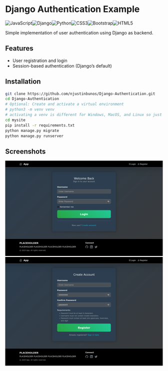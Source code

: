 # Django Authentication Example
![JavaScript](https://img.shields.io/badge/javascript-%23323330.svg?style=for-the-badge&logo=javascript&logoColor=%23F7DF1E)![Django](https://img.shields.io/badge/django-%23092E20.svg?style=for-the-badge&logo=django&logoColor=white)![Python](https://img.shields.io/badge/python-3670A0?style=for-the-badge&logo=python&logoColor=ffdd54)![CSS3](https://img.shields.io/badge/css3-%231572B6.svg?style=for-the-badge&logo=css3&logoColor=white)![Bootstrap](https://img.shields.io/badge/bootstrap-%238511FA.svg?style=for-the-badge&logo=bootstrap&logoColor=white)![HTML5](https://img.shields.io/badge/html5-%23E34F26.svg?style=for-the-badge&logo=html5&logoColor=white)

Simple implementation of user authentication using Django as backend.

## Features
- User registration and login
- Session-based authentication (Django’s default)

## Installation
```bash
git clone https://github.com/njustinbunos/Django-Authentication.git
cd Django-Authentication
# Optional: Create and activate a virtual environment
# python3 -m venv venv
# activating a venv is different for Windows, MacOS, and Linux so just look it up for your OS
cd mysite
pip install -r requirements.txt
python manage.py migrate
python manage.py runserver
```

## Screenshots

<img src="screenshots/login.png" alt="Login Page" width="600">
<img src="screenshots/register.png" alt="Register Page" width="600">

